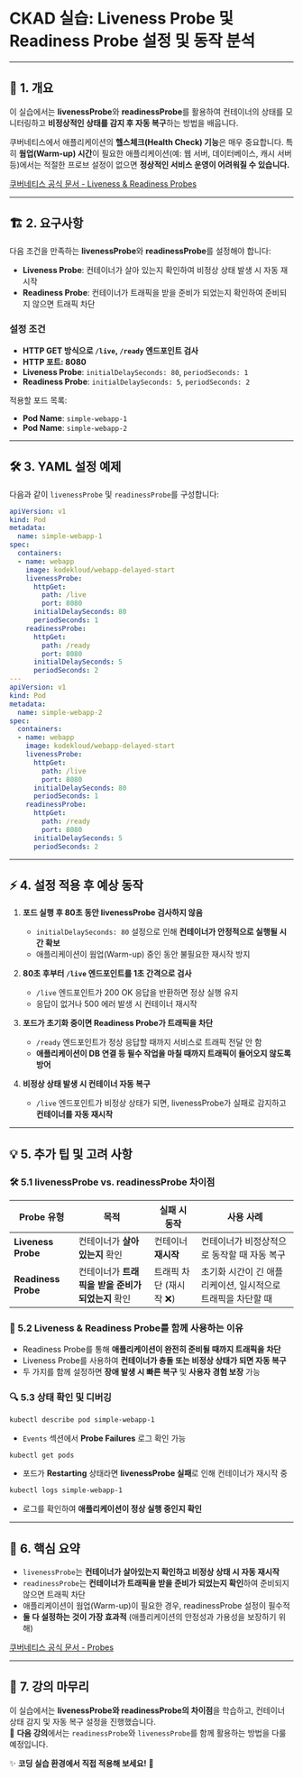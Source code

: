 # CKAD 실습: Liveness Probe 및 Readiness Probe 설정 및 동작 분석

---

## 📌 1. 개요

이 실습에서는 **livenessProbe**와 **readinessProbe**를 활용하여 컨테이너의 상태를 모니터링하고 **비정상적인 상태를 감지 후 자동 복구**하는 방법을 배웁니다.  

쿠버네티스에서 애플리케이션의 **헬스체크(Health Check) 기능**은 매우 중요합니다. 특히 **웜업(Warm-up) 시간**이 필요한 애플리케이션(예: 웹 서버, 데이터베이스, 캐시 서버 등)에서는 적절한 프로브 설정이 없으면 **정상적인 서비스 운영이 어려워질 수 있습니다.**

[쿠버네티스 공식 문서 - Liveness & Readiness Probes](https://kubernetes.io/docs/tasks/configure-pod-container/configure-liveness-readiness-startup-probes/)

---

## 🏗 2. 요구사항

다음 조건을 만족하는 **livenessProbe**와 **readinessProbe**를 설정해야 합니다:
- **Liveness Probe**: 컨테이너가 살아 있는지 확인하여 비정상 상태 발생 시 자동 재시작
- **Readiness Probe**: 컨테이너가 트래픽을 받을 준비가 되었는지 확인하여 준비되지 않으면 트래픽 차단

### 설정 조건
- **HTTP GET 방식으로 `/live`, `/ready` 엔드포인트 검사**
- **HTTP 포트: 8080**
- **Liveness Probe**: `initialDelaySeconds: 80`, `periodSeconds: 1`
- **Readiness Probe**: `initialDelaySeconds: 5`, `periodSeconds: 2`

적용할 포드 목록:
- **Pod Name**: `simple-webapp-1`
- **Pod Name**: `simple-webapp-2`

---

## 🛠 3. YAML 설정 예제

다음과 같이 `livenessProbe` 및 `readinessProbe`를 구성합니다:

```yaml
apiVersion: v1
kind: Pod
metadata:
  name: simple-webapp-1
spec:
  containers:
  - name: webapp
    image: kodekloud/webapp-delayed-start
    livenessProbe:
      httpGet:
        path: /live
        port: 8080
      initialDelaySeconds: 80
      periodSeconds: 1
    readinessProbe:
      httpGet:
        path: /ready
        port: 8080
      initialDelaySeconds: 5
      periodSeconds: 2
---
apiVersion: v1
kind: Pod
metadata:
  name: simple-webapp-2
spec:
  containers:
  - name: webapp
    image: kodekloud/webapp-delayed-start
    livenessProbe:
      httpGet:
        path: /live
        port: 8080
      initialDelaySeconds: 80
      periodSeconds: 1
    readinessProbe:
      httpGet:
        path: /ready
        port: 8080
      initialDelaySeconds: 5
      periodSeconds: 2
```

---

## ⚡ 4. 설정 적용 후 예상 동작

1. **포드 실행 후 80초 동안 livenessProbe 검사하지 않음**  
   - `initialDelaySeconds: 80` 설정으로 인해 **컨테이너가 안정적으로 실행될 시간 확보**
   - 애플리케이션이 웜업(Warm-up) 중인 동안 불필요한 재시작 방지

2. **80초 후부터 `/live` 엔드포인트를 1초 간격으로 검사**  
   - `/live` 엔드포인트가 200 OK 응답을 반환하면 정상 실행 유지
   - 응답이 없거나 500 에러 발생 시 컨테이너 재시작

3. **포드가 초기화 중이면 Readiness Probe가 트래픽을 차단**  
   - `/ready` 엔드포인트가 정상 응답할 때까지 서비스로 트래픽 전달 안 함
   - **애플리케이션이 DB 연결 등 필수 작업을 마칠 때까지 트래픽이 들어오지 않도록 방어**

4. **비정상 상태 발생 시 컨테이너 자동 복구**  
   - `/live` 엔드포인트가 비정상 상태가 되면, livenessProbe가 실패로 감지하고 **컨테이너를 자동 재시작**

---

## 💡 5. 추가 팁 및 고려 사항

### 🛠 5.1 livenessProbe vs. readinessProbe 차이점
| Probe 유형 | 목적 | 실패 시 동작 | 사용 사례 |
|------------|------|-------------|-----------|
| **Liveness Probe** | 컨테이너가 **살아 있는지** 확인 | 컨테이너 **재시작** | 컨테이너가 비정상적으로 동작할 때 자동 복구 |
| **Readiness Probe** | 컨테이너가 **트래픽을 받을 준비가 되었는지** 확인 | 트래픽 차단 (재시작 ❌) | 초기화 시간이 긴 애플리케이션, 일시적으로 트래픽을 차단할 때 |

### 🔄 5.2 Liveness & Readiness Probe를 함께 사용하는 이유
- Readiness Probe를 통해 **애플리케이션이 완전히 준비될 때까지 트래픽을 차단**
- Liveness Probe를 사용하여 **컨테이너가 충돌 또는 비정상 상태가 되면 자동 복구**
- 두 가지를 함께 설정하면 **장애 발생 시 빠른 복구** 및 **사용자 경험 보장** 가능

### 🔍 5.3 상태 확인 및 디버깅
```bash
kubectl describe pod simple-webapp-1
```
- `Events` 섹션에서 **Probe Failures** 로그 확인 가능

```bash
kubectl get pods
```
- 포드가 **Restarting** 상태라면 **livenessProbe 실패**로 인해 컨테이너가 재시작 중

```bash
kubectl logs simple-webapp-1
```
- 로그를 확인하여 **애플리케이션이 정상 실행 중인지 확인**

---

## 🎯 6. 핵심 요약

- `livenessProbe`는 **컨테이너가 살아있는지 확인하고 비정상 상태 시 자동 재시작**
- `readinessProbe`는 **컨테이너가 트래픽을 받을 준비가 되었는지 확인**하여 준비되지 않으면 트래픽 차단
- 애플리케이션이 웜업(Warm-up)이 필요한 경우, readinessProbe 설정이 필수적
- **둘 다 설정하는 것이 가장 효과적** (애플리케이션의 안정성과 가용성을 보장하기 위해)

[쿠버네티스 공식 문서 - Probes](https://kubernetes.io/docs/concepts/workloads/pods/pod-lifecycle/#container-probes)

---

## 🎉 7. 강의 마무리

이 실습에서는 **livenessProbe와 readinessProbe의 차이점**을 학습하고, 컨테이너 상태 감지 및 자동 복구 설정을 진행했습니다.  
💪 **다음 강의**에서는 `readinessProbe`와 `livenessProbe`를 함께 활용하는 방법을 다룰 예정입니다.

✨ **코딩 실습 환경에서 직접 적용해 보세요!** 🚀
